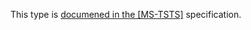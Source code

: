 This type is [documened in the [MS-TSTS]](https://learn.microsoft.com/en-us/openspecs/windows_protocols/ms-tsts/d96b68a3-c0ba-47dd-bd21-9a11d9eae598) specification.
